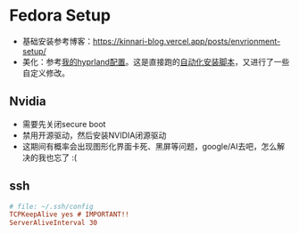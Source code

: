 # Fedora Setup

- 基础安装参考博客：https://kinnari-blog.vercel.app/posts/envrionment-setup/
- 美化：参考[我的hyprland配置](https://github.com/Chesszyh/fedora-hyprland-dotfiles)。这是直接跑的[自动化安装脚本](https://github.com/JaKooLit/Fedora-Hyprland)，又进行了一些自定义修改。

## Nvidia

- 需要先关闭secure boot
- 禁用开源驱动，然后安装NVIDIA闭源驱动
- 这期间有概率会出现图形化界面卡死、黑屏等问题，google/AI去吧，怎么解决的我也忘了 :(

## ssh

```ini
# file: ~/.ssh/config
TCPKeepAlive yes # IMPORTANT!!
ServerAliveInterval 30
```